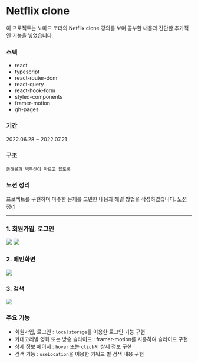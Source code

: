# Netflix clone

이 프로젝트는 노마드 코더의 Netflix clone 강의를 보며 공부한 내용과 간단한 추가적인 기능을 넣었습니다.

### 스텍
- react
- typescript
- react-router-dom
- react-query
- react-hook-form
- styled-components
- framer-motion
- gh-pages

### 기간
2022.06.28 ~ 2022.07.21

### 구조
```plaintext
동해물과 백두산이 마르고 닳도록
```

### 노션 정리
프로젝트를 구현하며 마주한 문제를 고민한 내용과 해결 방법을 작성하였습니다.
<a href="https://fuzzy-energy-8aa.notion.site/Nomflix-5ee4466f893149a8ac51b1f4460f4733">노션 정리</a>

<hr />

### 1. 회원가입, 로그인
<img src="https://user-images.githubusercontent.com/87607036/188459780-c2178d4e-44b3-49d1-a8b1-4494457b25aa.gif" />
<img src="https://user-images.githubusercontent.com/87607036/188464771-7d4ce862-4de2-4bc9-bb13-87e1939a66cc.gif" />

### 2. 메인화면
<img src="https://user-images.githubusercontent.com/87607036/188464173-3615c8be-127e-42ab-bfbb-9a141d9be7af.gif" />

### 3. 검색
<img src="https://user-images.githubusercontent.com/87607036/188459879-cfb85795-a7e0-42f4-87ee-1c4887cb5239.gif" />


### 주요 기능
- 회원가입, 로그인 : `localstorage`를 이용한 로그인 기능 구현
- 카테고리별 영화 또는 방송 슬라이드 : framer-motion를 사용하여 슬라이드 구현
- 상세 정보 페이지 : `hover` 또는 `click`시 상세 정보 구현
- 검색 기능 : `useLocation`을 이용한 키워드 별 검색 내용 구현

